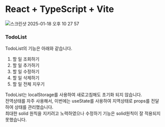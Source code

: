 # React + TypeScript + Vite

![스크린샷 2025-01-18 오후 10 27 57](https://github.com/user-attachments/assets/3c5cbd94-79fd-4713-84fd-0bb55f195105)

<h3>TodoList</h3>

TodoList의 기능은 아래와 같습니다.

1. 할 일 조회하기
2. 할 일 추가하기
3. 할 일 수정하기
4. 할 일 삭제하기
5. 할 일 전체 지우기

TodoList는 localStorage를 사용하여 새로고침해도 초기화 되지 않습니다. <br />
전역상태를 자주 사용해서, 이번에는 useState를 사용하여 지역상태로 props를 전달하여 상태를 관리했습니다. <br />
최대한 solid 원칙을 지키려고 노력하였으나 수정하기 기능은 solid원칙이 잘 적용되지 못했습니다. <br />
